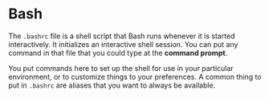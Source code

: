 
# Bash

The `.bashrc` file is a shell script that Bash runs whenever it is started interactively. It initializes an interactive shell session. You can put any command in that file that you could type at the **command prompt**.

You put commands here to set up the shell for use in your particular environment, or to customize things to your preferences. A common thing to put in `.bashrc` are aliases that you want to always be available.


